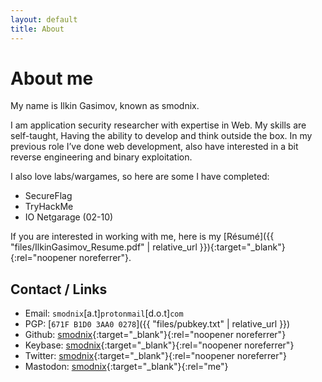 ```yaml
---
layout: default
title: About
---
```


# About me

My name is Ilkin Gasimov, known as smodnix.

I am application security researcher with expertise in Web. My skills are self-taught, Having the ability to develop and think outside the box. In my previous role I’ve done web development, also have interested in a bit reverse engineering and binary exploitation.

I also love labs/wargames, so here are some I have completed:

- SecureFlag
- TryHackMe
- IO Netgarage (02-10)

If you are interested in working with me, here is my [Résumé]({{ "files/IlkinGasimov_Resume.pdf" | relative_url }}){:target="_blank"}{:rel="noopener noreferrer"}.

## Contact / Links

- Email: `smodnix`[a.t]`protonmail`[d.o.t]`com`
- PGP: [`671F B1D0 3AA0 0278`]({{ "files/pubkey.txt" | relative_url }})
- Github: [smodnix](https://github.com/smodnix){:target="_blank"}{:rel="noopener noreferrer"}
- Keybase: [smodnix](https://keybase.io/smodnix){:target="_blank"}{:rel="noopener noreferrer"}
- Twitter: [smodnix](https://twitter.com/smodnix){:target="_blank"}{:rel="noopener noreferrer"}
- Mastodon: [smodnix](https://infosec.exchange/@smodnix){:target="_blank"}{:rel="me"}
